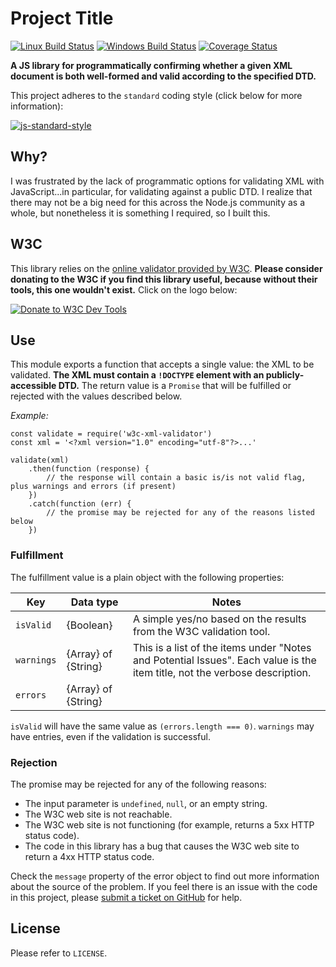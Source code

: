 # Project Title

[![Linux Build Status](https://img.shields.io/travis/DPassarelli/w3c-xml-validator/master?label=Linux%20build&logo=travis)](https://travis-ci.org/DPassarelli/w3c-xml-validator)
[![Windows Build Status](https://img.shields.io/appveyor/build/DPassarelli/w3c-xml-validator/master?label=Windows%20build&logo=appveyor)](https://ci.appveyor.com/project/DPassarelli/w3c-xml-validator)
[![Coverage Status](https://img.shields.io/coveralls/github/DPassarelli/w3c-xml-validator/master?logo=coveralls)](https://coveralls.io/github/DPassarelli/w3c-xml-validator?branch=master)

**A JS library for programmatically confirming whether a given XML document is both well-formed and valid according to the specified DTD.**

This project adheres to the `standard` coding style (click below for more information):

[![js-standard-style](https://cdn.rawgit.com/feross/standard/master/badge.svg)](https://github.com/feross/standard#javascript-standard-style)

## Why?

I was frustrated by the lack of programmatic options for validating XML with JavaScript...in particular, for validating against a public DTD. I realize that there may not be a big need for this across the Node.js community as a whole, but nonetheless it is something I required, so I built this.

## W3C

This library relies on the [online validator provided by W3C](https://validator.w3.org). **Please consider donating to the W3C if you find this library useful, because without their tools, this one wouldn't exist.** Click on the logo below:

[![Donate to W3C Dev Tools](https://www.w3.org/QA/Tools/I_heart_validator_lg)](http://w3.org/support/donate/?recipient=w3cdevs)

## Use

This module exports a function that accepts a single value: the XML to be validated. **The XML must contain a `!DOCTYPE` element with an publicly-accessible DTD.** The return value is a `Promise` that will be fulfilled or rejected with the values described below.

_Example:_

```(javascript)
const validate = require('w3c-xml-validator')
const xml = '<?xml version="1.0" encoding="utf-8"?>...'

validate(xml)
    .then(function (response) {
        // the response will contain a basic is/is not valid flag, plus warnings and errors (if present)
    })
    .catch(function (err) {
        // the promise may be rejected for any of the reasons listed below    
    })
```

### Fulfillment

The fulfillment value is a plain object with the following properties:

| Key | Data type | Notes |
|-----|-----------|-------|
| `isValid` | {Boolean} | A simple yes/no based on the results from the W3C validation tool. |
| `warnings` | {Array} of {String} | This is a list of the items under "Notes and Potential Issues". Each value is the item title, not the verbose description. |
| `errors` | {Array} of {String} | |

`isValid` will have the same value as `(errors.length === 0)`. `warnings` may have entries, even if the validation is successful.

### Rejection

The promise may be rejected for any of the following reasons:

* The input parameter is `undefined`, `null`, or an empty string.
* The W3C web site is not reachable.
* The W3C web site is not functioning (for example, returns a 5xx HTTP status code).
* The code in this library has a bug that causes the W3C web site to return a 4xx HTTP status code.

Check the `message` property of the error object to find out more information about the source of the problem. If you feel there is an issue with the code in this project, please [submit a ticket on GitHub](https://github.com/DPassarelli/w3c-xml-validator/issues) for help.

## License

Please refer to `LICENSE`.
